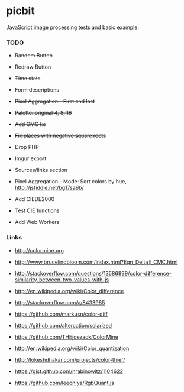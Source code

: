 # picbit
JavaScript image processing tests and basic example.

### TODO

- ~~Random Button~~
- ~~Redraw Button~~
- ~~Time stats~~
- ~~Form descriptions~~
- ~~Pixel Aggregation - First and last~~
- ~~Palette: original 4, 8, 16~~
- ~~Add CMC l:c~~
- ~~Fix places with negative square roots~~

- Drop PHP
- Imgur export
- Sources/links section
- Pixel Aggregation - Mode: Sort colors by hue, http://jsfiddle.net/bg17sa9b/
- Add CIEDE2000
- Test CIE functions
- Add Web Workers

### Links

- http://colormine.org
- http://www.brucelindbloom.com/index.html?Eqn_DeltaE_CMC.html
- http://stackoverflow.com/questions/13586999/color-difference-similarity-between-two-values-with-js
- http://en.wikipedia.org/wiki/Color_difference
- http://stackoverflow.com/a/8433985
- https://github.com/markusn/color-diff
- https://github.com/altercation/solarized
- https://github.com/THEjoezack/ColorMine

- http://en.wikipedia.org/wiki/Color_quantization
- http://lokeshdhakar.com/projects/color-thief/
- https://gist.github.com/nrabinowitz/1104622
- https://github.com/leeoniya/RgbQuant.js